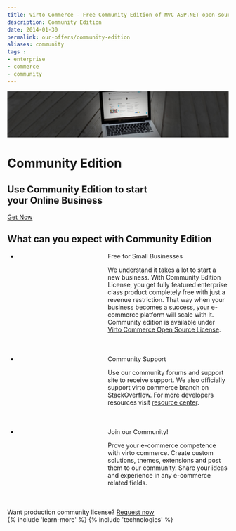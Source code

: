 ```yaml
---
title: Virto Commerce - Free Community Edition of MVC ASP.NET open-source ecommerce framework
description: Community Edition
date: 2014-01-30
permalink: our-offers/community-edition
aliases: community
tags : 
- enterprise
- commerce
- community
---
```

<div class="slider">
	<img alt="" src="../assets/images/bg-community.jpg" class="slider-bg">
	<div class="responsive">
		<div class="slider-info">
			<h1 class="slider-title">Community Edition</h1>
			<h2 class="slider-descr">
				Use Community Edition to start<br>
				your Online Business
			</h2>
			<a class="button fill" href="/try-now">Get Now</a>
		</div>
	</div>
</div>
<!-- Proposal -->
<div class="proposal __responsive">
	<h2 class="head-title">What can you expect with Community Edition</h2>
	<ul class="list">
		<li class="list-item access" style="padding-left:205px; margin-bottom: 50px;">
			<div class="proposal-ico"></div>
			<p class="proposal-title">Free for Small Businesses</p>
			<p class="proposal-descr">
				We understand it takes a lot to start a new business. With Community Edition License, you get fully featured enterprise class product completely free with just a revenue restriction. That way when your business becomes a success, your e-commerce platform will scale with it. Community edition is available under <a href="/open-source-license">Virto Commerce Open Source License</a>.
			</p>
		</li>
		<li class="list-item community" style="padding-left:205px; margin-bottom: 50px;">
			<div class="proposal-ico"></div>
			<p class="proposal-title">Community Support</p>
			<p class="proposal-descr">
				Use our community forums and support site to receive support. We also
officially support virto commerce branch on StackOverflow. For more
developers resources visit <a href="/resources">resource center</a>.
			</p>
		</li>
		<li class="list-item updates" style="padding-left:205px; margin-bottom: 50px;">
			<div class="proposal-ico"></div>
			<p class="proposal-title">Join our Community!</p>
			<p class="proposal-descr">
				Prove your e-commerce competence  with virto commerce. Create custom
solutions, themes, extensions and post them to our community. Share
your ideas and experience in any e-commerce related fields.
			</p>
		</li>
	</ul>
</div>
<!-- Prices -->
<div class="try-it">
	<span class="try-it-text">Want production community license?</span> <a class="button fill" href="/contact-us">Request now</a>
</div>
{% include 'learn-more' %}
{% include 'technologies' %}